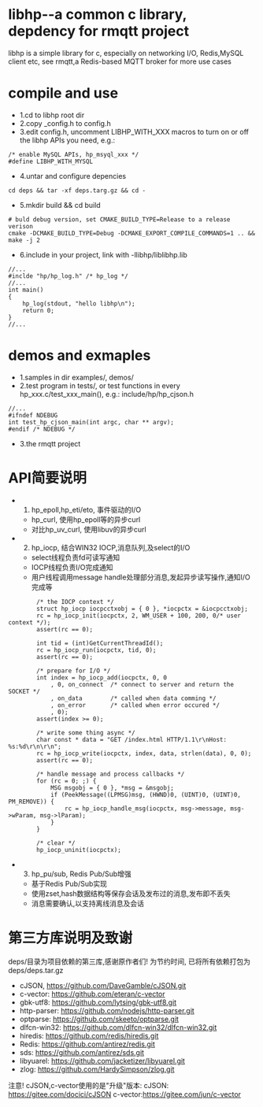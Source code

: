 libhp--a common c library, depdency for rmqtt project
=============
libhp is a simple library for c, especially on networking I/O, Redis,MySQL client etc,
see rmqtt,a Redis-based MQTT broker for more use cases

# compile and use
* 1.cd to libhp root dir
* 2.copy _config.h to config.h
* 3.edit config.h, uncomment LIBHP_WITH_XXX macros to turn on or off the libhp APIs you need, e.g.:
```code
/* enable MySQL APIs, hp_msyql_xxx */
#define LIBHP_WITH_MYSQL
```
* 4.untar and configure depencies
```code
cd deps && tar -xf deps.targ.gz && cd -
```

* 5.mkdir build && cd build
```code
# buld debug version, set CMAKE_BUILD_TYPE=Release to a release verison
cmake -DCMAKE_BUILD_TYPE=Debug -DCMAKE_EXPORT_COMPILE_COMMANDS=1 .. && make -j 2
```
* 6.include in your project, link with -llibhp/liblibhp.lib
```code
//...
#inclde "hp/hp_log.h" /* hp_log */
//...
int main()
{
	hp_log(stdout, "hello libhp\n");
	return 0;
}
//...
```

# demos and exmaples
* 1.samples in dir examples/, demos/
* 2.test program in tests/, or test functions in every hp_xxx.c/test_xxx_main(), e.g.:
    include/hp/hp_cjson.h
```code
//...
#ifndef NDEBUG
int test_hp_cjson_main(int argc, char ** argv);
#endif /* NDEBUG */
```

* 3.the rmqtt project

# API简要说明

* 1. hp_epoll,hp_eti/eto, 事件驱动的I/O
  * hp_curl, 使用hp_epoll等的异步curl
  * 对比hp_uv_curl, 使用libuv的异步curl

* 2. hp_iocp, 结合WIN32 IOCP,消息队列,及select的I/O
  * select线程负责fd可读写通知
  * IOCP线程负责I/O完成通知
  * 用户线程调用message handle处理部分消息,发起异步读写操作,通知I/O完成等
```code
		/* the IOCP context */
		struct hp_iocp iocpcctxobj = { 0 }, *iocpctx = &iocpcctxobj;
		rc = hp_iocp_init(iocpctx, 2, WM_USER + 100, 200, 0/* user context */);
		assert(rc == 0);

		int tid = (int)GetCurrentThreadId();
		rc = hp_iocp_run(iocpctx, tid, 0);
		assert(rc == 0);

		/* prepare for I/O */
		int index = hp_iocp_add(iocpctx, 0, 0
			, 0, on_connect  /* connect to server and return the SOCKET */
			, on_data        /* called when data comming */
			, on_error       /* called when error occured */
			, 0);
		assert(index >= 0);

		/* write some thing async */
		char const * data = "GET /index.html HTTP/1.1\r\nHost: %s:%d\r\n\r\n";
		rc = hp_iocp_write(iocpctx, index, data, strlen(data), 0, 0);
		assert(rc == 0);

		/* handle message and process callbacks */
		for (rc = 0; ;) {
			MSG msgobj = { 0 }, *msg = &msgobj;
			if (PeekMessage((LPMSG)msg, (HWND)0, (UINT)0, (UINT)0, PM_REMOVE)) {
				rc = hp_iocp_handle_msg(iocpctx, msg->message, msg->wParam, msg->lParam);
			}
		}

		/* clear */
		hp_iocp_uninit(iocpctx);
```
* 3. hp_pu/sub, Redis Pub/Sub增强
  * 基于Redis Pub/Sub实现
  * 使用zset,hash数据结构等保存会话及发布过的消息,发布即不丢失
  * 消息需要确认,以支持离线消息及会话

# 第三方库说明及致谢

deps/目录为项目依赖的第三库,感谢原作者们! 为节约时间, 已将所有依赖打包为deps/deps.tar.gz

* cJSON, https://github.com/DaveGamble/cJSON.git
* c-vector: https://github.com/eteran/c-vector
* gbk-utf8: https://github.com/lytsing/gbk-utf8.git
* http-parser: https://github.com/nodejs/http-parser.git
* optparse: https://github.com/skeeto/optparse.git
* dlfcn-win32: https://github.com/dlfcn-win32/dlfcn-win32.git
* hiredis: https://github.com/redis/hiredis.git
* Redis: https://github.com/antirez/redis.git
* sds: https://github.com/antirez/sds.git
* libyuarel: https://github.com/jacketizer/libyuarel.git
* zlog: https://github.com/HardySimpson/zlog.git

注意! cJSON,c-vector使用的是"升级"版本:
cJSON: https://gitee.com/docici/cJSON
c-vector:https://gitee.com/jun/c-vector
